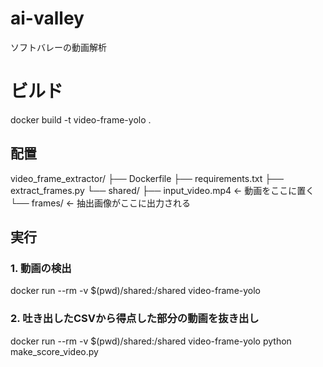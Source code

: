 # ai-valley
ソフトバレーの動画解析

# ビルド
docker build -t video-frame-yolo .

## 配置
video_frame_extractor/
├── Dockerfile
├── requirements.txt
├── extract_frames.py
└── shared/
    ├── input_video.mp4      ← 動画をここに置く
    └── frames/              ← 抽出画像がここに出力される

## 実行
### 1. 動画の検出
docker run --rm -v $(pwd)/shared:/shared video-frame-yolo

### 2. 吐き出したCSVから得点した部分の動画を抜き出し
docker run --rm -v $(pwd)/shared:/shared video-frame-yolo python make_score_video.py